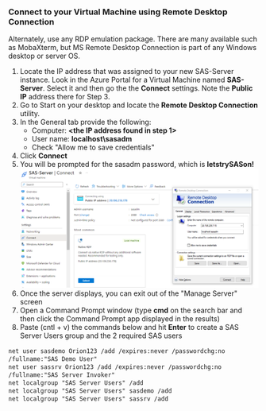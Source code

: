### Connect to your Virtual Machine using Remote Desktop Connection
Alternately, use any RDP emulation package.  There are many available such as MobaXterm, but MS Remote Desktop Connection is part of any Windows desktop or server OS.
1. Locate the IP address that was assigned to your new SAS-Server instance.  Look in the Azure Portal for a Virtual Machine named **SAS-Server**.   Select it and then go the the **Connect** settings.
Note the **Public IP** address there for Step 3.
3. Go to Start on your desktop and locate the **Remote Desktop Connection** utility.
4. In the General tab provide the following:
	* Computer: **<the IP address found in step 1>**
	* User name:  **localhost\sasadm**
	* Check "Allow me to save credentials"
5. Click **Connect**
6. You will be prompted for the sasadm password, which is **letstrySASon!**
<kbd>![](images/rdp.png)</kdb>
7. Once the server displays, you can exit out of the "Manage Server" screen
8. Open a Command Prompt window (type **cmd** on the search bar and then click the Command Prompt app displayed in the results)
9. Paste (cntl + v) the commands below and hit **Enter** to create a SAS Server Users group and the 2 required SAS users
```
net user sasdemo Orion123 /add /expires:never /passwordchg:no /fullname:"SAS Demo User"
net user sassrv Orion123 /add /expires:never /passwordchg:no /fullname:"SAS Server Invoker" 
net localgroup "SAS Server Users" /add
net localgroup "SAS Server Users" sasdemo /add
net localgroup "SAS Server Users" sassrv /add 
```
